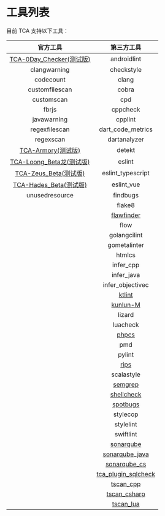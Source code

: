 # 工具列表

目前 TCA 支持以下工具：

|   官方工具    |   第三方工具    |
| :--------: | :-------: |
|[TCA-0Day_Checker(测试版)](https://github.com/TCATools/codedog_0Day_checker)| androidlint |
|clangwarning| checkstyle |
|codecount| clang |
|customfilescan| cobra |
|customscan| cpd |
|fbrjs| cppcheck |
|javawarning| cpplint |
|regexfilescan| dart_code_metrics |
|regexscan| dartanalyzer |
|[TCA-Armory(测试版)](https://github.com/TCATools/TCA-Armory.git)| detekt |
|[TCA-Loong_Beta龙(测试版)](https://github.com/TCATools/loong_beta)| eslint |
|[TCA-Zeus_Beta(测试版)](https://github.com/TCATools/Zeus_Beta)| eslint_typescript |
|[TCA-Hades_Beta(测试版)](https://github.com/TCATools/Hades_Beta)| eslint_vue |
|unusedresource| findbugs |
|| flake8 |
|| [flawfinder](https://github.com/TCATools/flawfinder) |
|| flow |
|| golangcilint |
|| gometalinter |
|| htmlcs |
|| infer_cpp |
|| infer_java |
|| infer_objectivec |
|| [ktlint](https://github.com/TCATools/custom-ktlint) |
|| [kunlun-M](https://github.com/TCATools/common-kunlun.git) |
|| lizard |
|| luacheck |
|| [phpcs](https://github.com/TCATools/custom-phpcs) |
|| pmd |
|| pylint |
|| [rips](https://github.com/TCATools/rips-scanner) |
|| scalastyle |
|| [semgrep](https://github.com/TCATools/custom-semgrep) |
|| [shellcheck](https://github.com/TCATools/shellcheck) |
|| [spotbugs](https://github.com/TCATools/spotbugs) |
|| stylecop |
|| stylelint |
|| swiftlint |
|| [sonarqube](https://github.com/GabrielLegend/tca_plugin_sonarqube/blob/main/src/sq.py) |
|| [sonarqube_java](https://github.com/GabrielLegend/tca_plugin_sonarqube/blob/main/src/sq_java.py) |
|| [sonarqube_cs](https://github.com/GabrielLegend/tca_plugin_sonarqube/blob/main/src/sq_cs.py) |
|| [tca_plugin_sqlcheck](https://github.com/TCATools/tca_plugin_sqlcheck) |
|| [tscan_cpp](https://github.com/Tencent/TscanCode) |
|| [tscan_csharp](https://github.com/Tencent/TscanCode) |
|| [tscan_lua](https://github.com/Tencent/TscanCode) |
